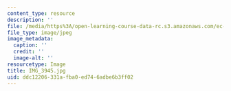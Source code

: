 ```yaml
---
content_type: resource
description: ''
file: /media/https%3A/open-learning-course-data-rc.s3.amazonaws.com/ec-721-wheelchair-design-in-developing-countries-spring-2009/ddc12206331afba0ed746adbe6b3ff02_IMG_3945.jpg
file_type: image/jpeg
image_metadata:
  caption: ''
  credit: ''
  image-alt: ''
resourcetype: Image
title: IMG_3945.jpg
uid: ddc12206-331a-fba0-ed74-6adbe6b3ff02
---
```

